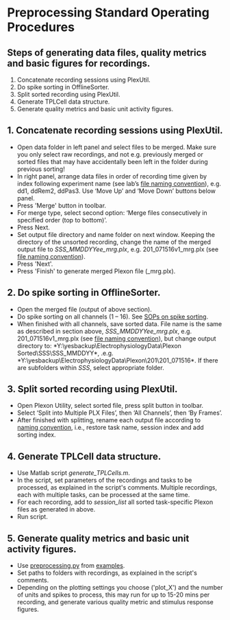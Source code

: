 # Preprocessing Standard Operating Procedures

## Steps of generating data files, quality metrics and basic figures for recordings.

1. Concatenate recording sessions using PlexUtil.
2. Do spike sorting in OfflineSorter.
3. Split sorted recording using PlexUtil.
4. Generate TPLCell data structure.
5. Generate quality metrics and basic unit activity figures.


## 1. Concatenate recording sessions using PlexUtil.

- Open data folder in left panel and select files to be merged. Make sure you only select raw recordings, and not e.g. previously merged or sorted files that may have accidentally been left in the folder during previous sorting!
- In right panel, arrange data files in order of recording time given by index following experiment name (see lab’s [file naming convention](https://github.com/davidsamu/seal/blob/master/doc/SOPs/Naming%20conventions.md)), e.g. dd1, ddRem2, ddPas3. Use ‘Move Up’ and ‘Move Down’ buttons below panel.
- Press 'Merge' button in toolbar.
- For merge type, select second option: ‘Merge files consecutively in specified order (top to bottom)’.
- Press Next.
- Set output file directory and name folder on next window. Keeping the directory of the unsorted recording, change the name of the merged output file to *SSS_MMDDYYee_mrg.plx*, e.g. 201_071516v1_mrg.plx (see [file naming convention](https://github.com/davidsamu/seal/blob/master/doc/SOPs/Naming%20conventions.md)).
- Press 'Next'.
- Press 'Finish' to generate merged Plexon file (_mrg.plx).

## 2. Do spike sorting in OfflineSorter.

- Open the merged file (output of above section).
- Do spike sorting on all channels (1 – 16). See [SOPs on spike sorting](https://github.com/davidsamu/seal/blob/master/doc/SOPs/Spike%20sorting%20SOPs.md).
- When finished with all channels, save sorted data. File name is the same as described in section above, *SSS_MMDDYYee_mrg.plx*, e.g. 201_071516v1_mrg.plx (see [file naming convention](https://github.com/davidsamu/seal/blob/master/doc/SOPs/Naming%20conventions.md)), but change output directory to: *Y:\yesbackup\ElectrophysiologyData\Plexon Sorted\SSS\SSS_MMDDYY\*, .e.g. *Y:\yesbackup\ElectrophysiologyData\Plexon\201\201_071516\*. If there are subfolders within *SSS*, select appropriate folder.

## 3. Split sorted recording using PlexUtil.

- Open Plexon Utility, select sorted file, press split button in toolbar.
- Select ‘Split into Multiple PLX Files’, then ‘All Channels’, then ‘By Frames’.
- After finished with splitting, rename each output file according to [naming convention](https://github.com/davidsamu/seal/blob/master/doc/SOPs/Naming%20conventions.md), i.e., restore task name, session index and add sorting index.


## 4. Generate TPLCell data structure.

- Use Matlab script *generate_TPLCells.m*.
- In the script, set parameters of the recordings and tasks to be processed, as explained in the script's comments. Multiple recordings, each with multiple tasks, can be processed at the same time.
- For each recording, add to *session_list* all sorted task-specific Plexon files as generated in above.
- Run script.

## 5. Generate quality metrics and basic unit activity figures.

- Use [preprocessing.py](https://github.com/davidsamu/seal/blob/master/examples/preprocessing.py) from [examples](https://github.com/davidsamu/seal/tree/master/examples).
- Set paths to folders with recordings, as explained in the script's comments.
- Depending on the plotting settings you choose ('plot_X') and the number of units and spikes to process, this may run for up to 15-20 mins per recording, and generate various quality metric and stimulus response figures.

